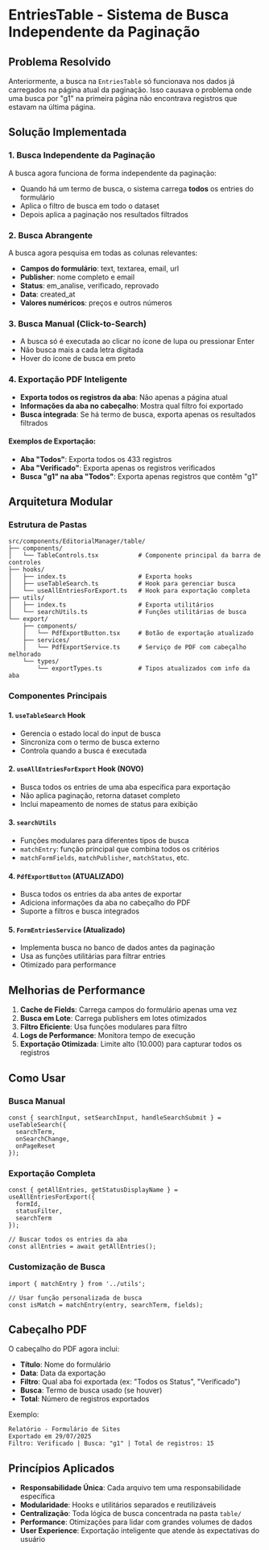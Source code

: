 # EntriesTable - Sistema de Busca Independente da Paginação

## Problema Resolvido

Anteriormente, a busca na `EntriesTable` só funcionava nos dados já carregados na página atual da paginação. Isso causava o problema onde uma busca por "g1" na primeira página não encontrava registros que estavam na última página.

## Solução Implementada

### 1. Busca Independente da Paginação

A busca agora funciona de forma independente da paginação:
- Quando há um termo de busca, o sistema carrega **todos** os entries do formulário
- Aplica o filtro de busca em todo o dataset
- Depois aplica a paginação nos resultados filtrados

### 2. Busca Abrangente

A busca agora pesquisa em todas as colunas relevantes:
- **Campos do formulário**: text, textarea, email, url
- **Publisher**: nome completo e email
- **Status**: em_analise, verificado, reprovado
- **Data**: created_at
- **Valores numéricos**: preços e outros números

### 3. Busca Manual (Click-to-Search)

- A busca só é executada ao clicar no ícone de lupa ou pressionar Enter
- Não busca mais a cada letra digitada
- Hover do ícone de busca em preto

### 4. Exportação PDF Inteligente

- **Exporta todos os registros da aba**: Não apenas a página atual
- **Informações da aba no cabeçalho**: Mostra qual filtro foi exportado
- **Busca integrada**: Se há termo de busca, exporta apenas os resultados filtrados

#### Exemplos de Exportação:
- **Aba "Todos"**: Exporta todos os 433 registros
- **Aba "Verificado"**: Exporta apenas os registros verificados
- **Busca "g1" na aba "Todos"**: Exporta apenas registros que contêm "g1"

## Arquitetura Modular

### Estrutura de Pastas

```
src/components/EditorialManager/table/
├── components/
│   └── TableControls.tsx           # Componente principal da barra de controles
├── hooks/
│   ├── index.ts                    # Exporta hooks
│   ├── useTableSearch.ts           # Hook para gerenciar busca
│   └── useAllEntriesForExport.ts   # Hook para exportação completa
├── utils/
│   ├── index.ts                    # Exporta utilitários
│   └── searchUtils.ts              # Funções utilitárias de busca
└── export/
    ├── components/
    │   └── PdfExportButton.tsx     # Botão de exportação atualizado
    ├── services/
    │   └── PdfExportService.ts     # Serviço de PDF com cabeçalho melhorado
    └── types/
        └── exportTypes.ts          # Tipos atualizados com info da aba
```

### Componentes Principais

#### 1. `useTableSearch` Hook
- Gerencia o estado local do input de busca
- Sincroniza com o termo de busca externo
- Controla quando a busca é executada

#### 2. `useAllEntriesForExport` Hook (NOVO)
- Busca todos os entries de uma aba específica para exportação
- Não aplica paginação, retorna dataset completo
- Inclui mapeamento de nomes de status para exibição

#### 3. `searchUtils` 
- Funções modulares para diferentes tipos de busca
- `matchEntry`: função principal que combina todos os critérios
- `matchFormFields`, `matchPublisher`, `matchStatus`, etc.

#### 4. `PdfExportButton` (ATUALIZADO)
- Busca todos os entries da aba antes de exportar
- Adiciona informações da aba no cabeçalho do PDF
- Suporte a filtros e busca integrados

#### 5. `FormEntriesService` (Atualizado)
- Implementa busca no banco de dados antes da paginação
- Usa as funções utilitárias para filtrar entries
- Otimizado para performance

## Melhorias de Performance

1. **Cache de Fields**: Carrega campos do formulário apenas uma vez
2. **Busca em Lote**: Carrega publishers em lotes otimizados
3. **Filtro Eficiente**: Usa funções modulares para filtro
4. **Logs de Performance**: Monitora tempo de execução
5. **Exportação Otimizada**: Limite alto (10.000) para capturar todos os registros

## Como Usar

### Busca Manual
```tsx
const { searchInput, setSearchInput, handleSearchSubmit } = useTableSearch({
  searchTerm,
  onSearchChange,
  onPageReset
});
```

### Exportação Completa
```tsx
const { getAllEntries, getStatusDisplayName } = useAllEntriesForExport({
  formId,
  statusFilter,
  searchTerm
});

// Buscar todos os entries da aba
const allEntries = await getAllEntries();
```

### Customização de Busca
```tsx
import { matchEntry } from '../utils';

// Usar função personalizada de busca
const isMatch = matchEntry(entry, searchTerm, fields);
```

## Cabeçalho PDF

O cabeçalho do PDF agora inclui:
- **Título**: Nome do formulário
- **Data**: Data da exportação
- **Filtro**: Qual aba foi exportada (ex: "Todos os Status", "Verificado")
- **Busca**: Termo de busca usado (se houver)
- **Total**: Número de registros exportados

Exemplo:
```
Relatório - Formulário de Sites
Exportado em 29/07/2025
Filtro: Verificado | Busca: "g1" | Total de registros: 15
```

## Princípios Aplicados

- **Responsabilidade Única**: Cada arquivo tem uma responsabilidade específica
- **Modularidade**: Hooks e utilitários separados e reutilizáveis
- **Centralização**: Toda lógica de busca concentrada na pasta `table/`
- **Performance**: Otimizações para lidar com grandes volumes de dados
- **User Experience**: Exportação inteligente que atende às expectativas do usuário
